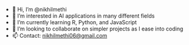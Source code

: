 - 👋 Hi, I’m @nikhilmethi
- 👀 I’m interested in AI applications in many different fields
- 🌱 I’m currently learning R, Python, and JavaScript
- 💞️ I’m looking to collaborate on simpler projects as I ease into coding
- 📫 Contact: nikhilmethi06@gmail.com
